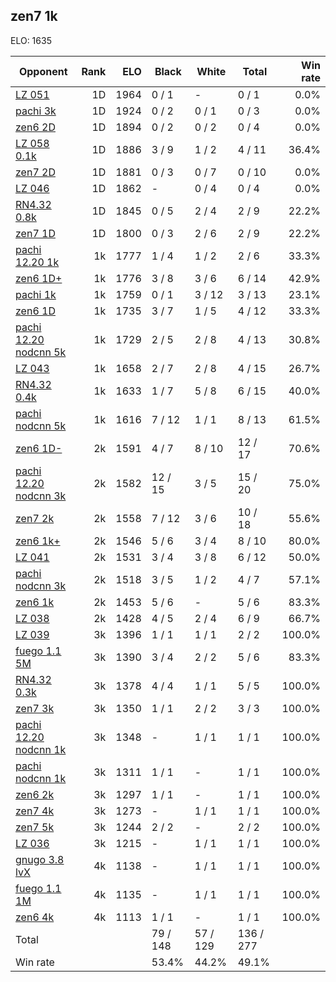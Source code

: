 ## zen7 1k ##

ELO: 1635

Opponent | Rank | ELO | Black | White | Total | Win rate
---------|-----:|----:|-------|-------|-------|-------:
[LZ 051](LZ%20051.md) | 1D | 1964 | 0 / 1 | - | 0 / 1 | 0.0%
[pachi 3k](pachi%203k.md) | 1D | 1924 | 0 / 2 | 0 / 1 | 0 / 3 | 0.0%
[zen6 2D](zen6%202D.md) | 1D | 1894 | 0 / 2 | 0 / 2 | 0 / 4 | 0.0%
[LZ 058 0.1k](LZ%20058%200.1k.md) | 1D | 1886 | 3 / 9 | 1 / 2 | 4 / 11 | 36.4%
[zen7 2D](zen7%202D.md) | 1D | 1881 | 0 / 3 | 0 / 7 | 0 / 10 | 0.0%
[LZ 046](LZ%20046.md) | 1D | 1862 | - | 0 / 4 | 0 / 4 | 0.0%
[RN4.32 0.8k](RN4.32%200.8k.md) | 1D | 1845 | 0 / 5 | 2 / 4 | 2 / 9 | 22.2%
[zen7 1D](zen7%201D.md) | 1D | 1800 | 0 / 3 | 2 / 6 | 2 / 9 | 22.2%
[pachi 12.20 1k](pachi%2012.20%201k.md) | 1k | 1777 | 1 / 4 | 1 / 2 | 2 / 6 | 33.3%
[zen6 1D+](zen6%201D+.md) | 1k | 1776 | 3 / 8 | 3 / 6 | 6 / 14 | 42.9%
[pachi 1k](pachi%201k.md) | 1k | 1759 | 0 / 1 | 3 / 12 | 3 / 13 | 23.1%
[zen6 1D](zen6%201D.md) | 1k | 1735 | 3 / 7 | 1 / 5 | 4 / 12 | 33.3%
[pachi 12.20 nodcnn 5k](pachi%2012.20%20nodcnn%205k.md) | 1k | 1729 | 2 / 5 | 2 / 8 | 4 / 13 | 30.8%
[LZ 043](LZ%20043.md) | 1k | 1658 | 2 / 7 | 2 / 8 | 4 / 15 | 26.7%
[RN4.32 0.4k](RN4.32%200.4k.md) | 1k | 1633 | 1 / 7 | 5 / 8 | 6 / 15 | 40.0%
[pachi nodcnn 5k](pachi%20nodcnn%205k.md) | 1k | 1616 | 7 / 12 | 1 / 1 | 8 / 13 | 61.5%
[zen6 1D-](zen6%201D-.md) | 2k | 1591 | 4 / 7 | 8 / 10 | 12 / 17 | 70.6%
[pachi 12.20 nodcnn 3k](pachi%2012.20%20nodcnn%203k.md) | 2k | 1582 | 12 / 15 | 3 / 5 | 15 / 20 | 75.0%
[zen7 2k](zen7%202k.md) | 2k | 1558 | 7 / 12 | 3 / 6 | 10 / 18 | 55.6%
[zen6 1k+](zen6%201k+.md) | 2k | 1546 | 5 / 6 | 3 / 4 | 8 / 10 | 80.0%
[LZ 041](LZ%20041.md) | 2k | 1531 | 3 / 4 | 3 / 8 | 6 / 12 | 50.0%
[pachi nodcnn 3k](pachi%20nodcnn%203k.md) | 2k | 1518 | 3 / 5 | 1 / 2 | 4 / 7 | 57.1%
[zen6 1k](zen6%201k.md) | 2k | 1453 | 5 / 6 | - | 5 / 6 | 83.3%
[LZ 038](LZ%20038.md) | 2k | 1428 | 4 / 5 | 2 / 4 | 6 / 9 | 66.7%
[LZ 039](LZ%20039.md) | 3k | 1396 | 1 / 1 | 1 / 1 | 2 / 2 | 100.0%
[fuego 1.1 5M](fuego%201.1%205M.md) | 3k | 1390 | 3 / 4 | 2 / 2 | 5 / 6 | 83.3%
[RN4.32 0.3k](RN4.32%200.3k.md) | 3k | 1378 | 4 / 4 | 1 / 1 | 5 / 5 | 100.0%
[zen7 3k](zen7%203k.md) | 3k | 1350 | 1 / 1 | 2 / 2 | 3 / 3 | 100.0%
[pachi 12.20 nodcnn 1k](pachi%2012.20%20nodcnn%201k.md) | 3k | 1348 | - | 1 / 1 | 1 / 1 | 100.0%
[pachi nodcnn 1k](pachi%20nodcnn%201k.md) | 3k | 1311 | 1 / 1 | - | 1 / 1 | 100.0%
[zen6 2k](zen6%202k.md) | 3k | 1297 | 1 / 1 | - | 1 / 1 | 100.0%
[zen7 4k](zen7%204k.md) | 3k | 1273 | - | 1 / 1 | 1 / 1 | 100.0%
[zen7 5k](zen7%205k.md) | 3k | 1244 | 2 / 2 | - | 2 / 2 | 100.0%
[LZ 036](LZ%20036.md) | 3k | 1215 | - | 1 / 1 | 1 / 1 | 100.0%
[gnugo 3.8 lvX](gnugo%203.8%20lvX.md) | 4k | 1138 | - | 1 / 1 | 1 / 1 | 100.0%
[fuego 1.1 1M](fuego%201.1%201M.md) | 4k | 1135 | - | 1 / 1 | 1 / 1 | 100.0%
[zen6 4k](zen6%204k.md) | 4k | 1113 | 1 / 1 | - | 1 / 1 | 100.0%
Total | | | 79 / 148 | 57 / 129 | 136 / 277 | 
Win rate| | | 53.4% | 44.2% | 49.1% | 
